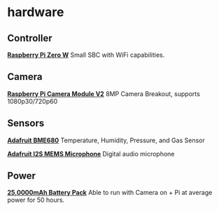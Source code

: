# hardware
## Controller

**[Raspberry Pi Zero W](https://www.raspberrypi.org/products/raspberry-pi-zero-w/)** Small SBC with WiFi capabilities.

## Camera

**[Raspberry Pi Camera Module V2](https://www.raspberrypi.org/products/camera-module-v2/)** 8MP Camera Breakout, supports 1080p30/720p60

## Sensors

**[Adafruit BME680](https://www.adafruit.com/product/3660)** Temperature, Humidity, Pressure, and Gas Sensor

**[Adafruit I2S MEMS Microphone](https://www.adafruit.com/product/3421)** Digital audio microphone

## Power

**[25,0000mAh Battery Pack](https://www.amazon.com/Portable-Charger-25000mAh-Display-Compatible/dp/B07Y9F2S7L/ref=sr_1_10?keywords=25000mah+battery+pack&qid=1574115812&sr=8-10)** Able to run with Camera on + Pi at average power for 50 hours.